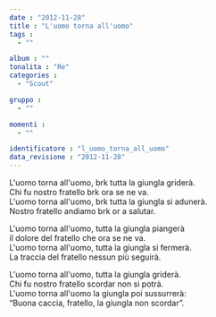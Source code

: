 ```yaml
---
date : "2012-11-28"
title : "L'uomo torna all'uomo"
tags : 
  - ""

album : ""
tonalita : "Re"
categories : 
  - "Scout"

gruppo : 
  - ""

momenti : 
  - ""

identificatore : "l_uomo_torna_all_uomo"
data_revisione : "2012-11-28"
---
```

  
  
L'uomo torna all'uomo, brk tutta la giungla griderà.   
Chi fu nostro fratello brk ora se ne va.  
L'uomo torna all'uomo, brk tutta la giungla si adunerà.  
Nostro fratello andiamo brk or a salutar.    
  
  
  
L'uomo torna all'uomo, tutta la giungla piangerà  
il dolore del fratello che ora se ne va.  
L'uomo torna all'uomo, tutta la giungla si fermerà.  
La traccia del fratello nessun più seguirà.  
  
  
L'uomo torna all'uomo, tutta la giungla griderà.  
Chi fu nostro fratello scordar non si potrà.  
L'uomo torna all'uomo la giungla poi sussurrerà:  
“Buona caccia, fratello, la giungla non scordar”.   
  
